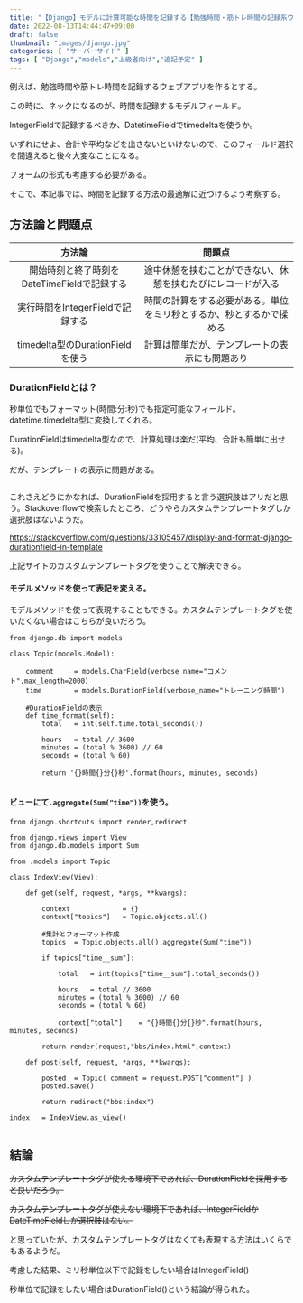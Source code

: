 ```yaml
---
title: "【Django】モデルに計算可能な時間を記録する【勉強時間・筋トレ時間の記録系ウェブアプリの作成に】【DurationField】"
date: 2022-08-13T14:44:47+09:00
draft: false
thumbnail: "images/django.jpg"
categories: [ "サーバーサイド" ]
tags: [ "Django","models","上級者向け","追記予定" ]
---
```


例えば、勉強時間や筋トレ時間を記録するウェブアプリを作るとする。

この時に、ネックになるのが、時間を記録するモデルフィールド。

IntegerFieldで記録するべきか、DatetimeFieldでtimedeltaを使うか。

いずれにせよ、合計や平均などを出さないといけないので、このフィールド選択を間違えると後々大変なことになる。

フォームの形式も考慮する必要がある。

そこで、本記事では、時間を記録する方法の最適解に近づけるよう考察する。

## 方法論と問題点

|方法論|問題点|
|:--:|:--:|
|開始時刻と終了時刻をDateTimeFieldで記録する|途中休憩を挟むことができない、休憩を挟むたびにレコードが入る|
|実行時間をIntegerFieldで記録する|時間の計算をする必要がある。単位をミリ秒とするか、秒とするかで揉める|
|timedelta型のDurationFieldを使う|計算は簡単だが、テンプレートの表示にも問題あり|


### DurationFieldとは？

秒単位でもフォーマット(時間:分:秒)でも指定可能なフィールド。datetime.timedelta型に変換してくれる。

DurationFieldはtimedelta型なので、計算処理は楽だ(平均、合計も簡単に出せる)。

だが、テンプレートの表示に問題がある。

<div class="img-center"><img src="/images/Screenshot from 2022-08-13 17-21-03.png" alt=""></div>

これさえどうにかなれば、DurationFieldを採用すると言う選択肢はアリだと思う。Stackoverflowで検索したところ、どうやらカスタムテンプレートタグしか選択肢はないようだ。

https://stackoverflow.com/questions/33105457/display-and-format-django-durationfield-in-template

上記サイトのカスタムテンプレートタグを使うことで解決できる。



#### モデルメソッドを使って表記を変える。

モデルメソッドを使って表現することもできる。カスタムテンプレートタグを使いたくない場合はこちらが良いだろう。


    from django.db import models
    
    class Topic(models.Model):
    
        comment     = models.CharField(verbose_name="コメント",max_length=2000)
        time        = models.DurationField(verbose_name="トレーニング時間")
    
        #DurationFieldの表示
        def time_format(self):
            total   = int(self.time.total_seconds())
    
            hours   = total // 3600
            minutes = (total % 3600) // 60
            seconds = (total % 60)
    
            return '{}時間{}分{}秒'.format(hours, minutes, seconds)
    

<div class="img-center"><img src="/images/Screenshot from 2022-08-17 13-38-44.png" alt=""></div>


#### ビューにて`.aggregate(Sum("time"))`を使う。


    from django.shortcuts import render,redirect
    
    from django.views import View
    from django.db.models import Sum
    
    from .models import Topic
    
    class IndexView(View):
    
        def get(self, request, *args, **kwargs):
    
            context             = {}
            context["topics"]   = Topic.objects.all()
    
            #集計とフォーマット作成
            topics  = Topic.objects.all().aggregate(Sum("time"))
            
            if topics["time__sum"]:

                total   = int(topics["time__sum"].total_seconds())
        
                hours   = total // 3600
                minutes = (total % 3600) // 60
                seconds = (total % 60) 
        
                context["total"]    = "{}時間{}分{}秒".format(hours, minutes, seconds)
    
            return render(request,"bbs/index.html",context)
    
        def post(self, request, *args, **kwargs):
    
            posted  = Topic( comment = request.POST["comment"] )
            posted.save()
    
            return redirect("bbs:index")
    
    index   = IndexView.as_view()


<div class="img-center"><img src="/images/Screenshot from 2022-08-17 13-47-10.png" alt=""></div>


<!--
#### DurationFieldをオーバーライドする(現在検討中)

`models.DurationField()`をオーバーライドすることで、その挙動を書き換える事ができると思われる。

モデルに作ってしまえば、後は属性名を指定するだけなので、上記2つよりも更にコードを減らすことができるだろう。

コードを短く、見た目も良く仕立てたい場合、カスタムテンプレートタグに比べて遥かに効果的ではある。



とは言え、ここまで来ると、ミリ秒単位で記録することもできるIntegerFieldとの優位性が揺らぐと思う。

-->




## 結論

~~カスタムテンプレートタグが使える環境下であれば、DurationFieldを採用すると良いだろう。~~

~~カスタムテンプレートタグが使えない環境下であれば、IntegerFieldかDateTimeFieldしか選択肢はない。~~

と思っていたが、カスタムテンプレートタグはなくても表現する方法はいくらでもあるようだ。

考慮した結果、ミリ秒単位以下で記録をしたい場合はIntegerField()

秒単位で記録をしたい場合はDurationField()という結論が得られた。





